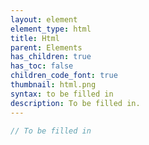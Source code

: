 ```yaml
---
layout: element
element_type: html
title: Html
parent: Elements
has_children: true
has_toc: false
children_code_font: true
thumbnail: html.png
syntax: to be filled in
description: To be filled in.
---
```


```javascript
// To be filled in
```


